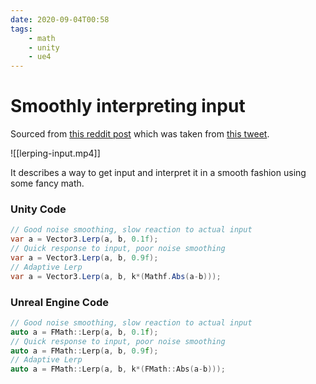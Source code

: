 ```yaml
---
date: 2020-09-04T00:58
tags:
    - math
    - unity
    - ue4
---
```


# Smoothly interpreting input

Sourced from [this reddit post](https://www.reddit.com/r/Unity3D/comments/bofmnl/adapting_lerp_time_to_smooth_out_input_noise_and/) which was taken from [this tweet](https://twitter.com/evil_arev/status/1128062338156900353?s=20).

![[lerping-input.mp4]]

It describes a way to get input and interpret it in a smooth fashion using some fancy math.

### Unity Code
```csharp
// Good noise smoothing, slow reaction to actual input
var a = Vector3.Lerp(a, b, 0.1f);
// Quick response to input, poor noise smoothing
var a = Vector3.Lerp(a, b, 0.9f);
// Adaptive Lerp
var a = Vector3.Lerp(a, b, k*(Mathf.Abs(a-b)));
```
### Unreal Engine Code
```cpp
// Good noise smoothing, slow reaction to actual input
auto a = FMath::Lerp(a, b, 0.1f);
// Quick response to input, poor noise smoothing
auto a = FMath::Lerp(a, b, 0.9f);
// Adaptive Lerp
auto a = FMath::Lerp(a, b, k*(FMath::Abs(a-b)));
```